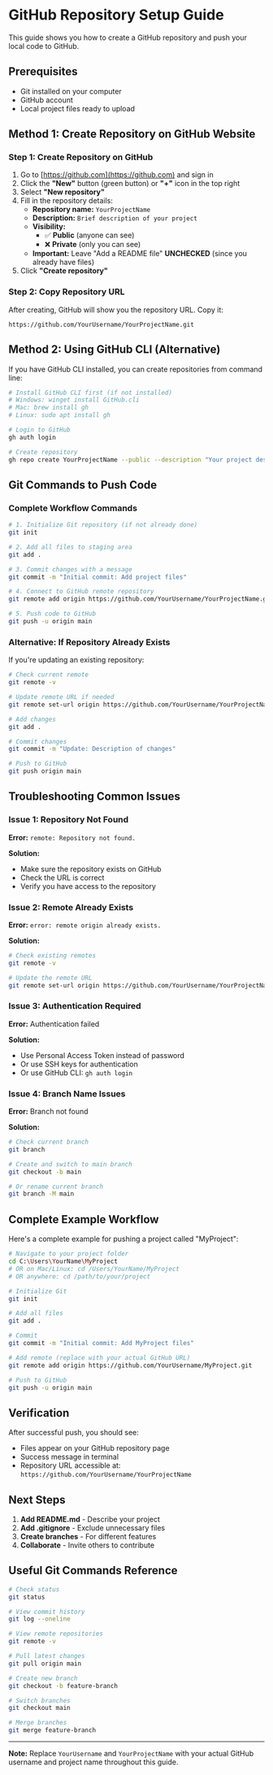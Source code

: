 # GitHub Repository Setup Guide

This guide shows you how to create a GitHub repository and push your local code to GitHub.

## Prerequisites
- Git installed on your computer
- GitHub account
- Local project files ready to upload

## Method 1: Create Repository on GitHub Website

### Step 1: Create Repository on GitHub
1. Go to [https://github.com](https://github.com) and sign in
2. Click the **"New"** button (green button) or **"+"** icon in the top right
3. Select **"New repository"**
4. Fill in the repository details:
   - **Repository name:** `YourProjectName`
   - **Description:** `Brief description of your project`
   - **Visibility:** 
     - ✅ **Public** (anyone can see)
     - ❌ **Private** (only you can see)
   - **Important:** Leave "Add a README file" **UNCHECKED** (since you already have files)
5. Click **"Create repository"**

### Step 2: Copy Repository URL
After creating, GitHub will show you the repository URL. Copy it:
```
https://github.com/YourUsername/YourProjectName.git
```

## Method 2: Using GitHub CLI (Alternative)

If you have GitHub CLI installed, you can create repositories from command line:

```bash
# Install GitHub CLI first (if not installed)
# Windows: winget install GitHub.cli
# Mac: brew install gh
# Linux: sudo apt install gh

# Login to GitHub
gh auth login

# Create repository
gh repo create YourProjectName --public --description "Your project description"
```

## Git Commands to Push Code

### Complete Workflow Commands

```bash
# 1. Initialize Git repository (if not already done)
git init

# 2. Add all files to staging area
git add .

# 3. Commit changes with a message
git commit -m "Initial commit: Add project files"

# 4. Connect to GitHub remote repository
git remote add origin https://github.com/YourUsername/YourProjectName.git

# 5. Push code to GitHub
git push -u origin main
```

### Alternative: If Repository Already Exists

If you're updating an existing repository:

```bash
# Check current remote
git remote -v

# Update remote URL if needed
git remote set-url origin https://github.com/YourUsername/YourProjectName.git

# Add changes
git add .

# Commit changes
git commit -m "Update: Description of changes"

# Push to GitHub
git push origin main
```

## Troubleshooting Common Issues

### Issue 1: Repository Not Found
**Error:** `remote: Repository not found.`

**Solution:** 
- Make sure the repository exists on GitHub
- Check the URL is correct
- Verify you have access to the repository

### Issue 2: Remote Already Exists
**Error:** `error: remote origin already exists.`

**Solution:**
```bash
# Check existing remotes
git remote -v

# Update the remote URL
git remote set-url origin https://github.com/YourUsername/YourProjectName.git
```

### Issue 3: Authentication Required
**Error:** Authentication failed

**Solution:**
- Use Personal Access Token instead of password
- Or use SSH keys for authentication
- Or use GitHub CLI: `gh auth login`

### Issue 4: Branch Name Issues
**Error:** Branch not found

**Solution:**
```bash
# Check current branch
git branch

# Create and switch to main branch
git checkout -b main

# Or rename current branch
git branch -M main
```

## Complete Example Workflow

Here's a complete example for pushing a project called "MyProject":

```bash
# Navigate to your project folder
cd C:\Users\YourName\MyProject
# OR on Mac/Linux: cd /Users/YourName/MyProject
# OR anywhere: cd /path/to/your/project

# Initialize Git
git init

# Add all files
git add .

# Commit
git commit -m "Initial commit: Add MyProject files"

# Add remote (replace with your actual GitHub URL)
git remote add origin https://github.com/YourUsername/MyProject.git

# Push to GitHub
git push -u origin main
```

## Verification

After successful push, you should see:
- Files appear on your GitHub repository page
- Success message in terminal
- Repository URL accessible at: `https://github.com/YourUsername/YourProjectName`

## Next Steps

1. **Add README.md** - Describe your project
2. **Add .gitignore** - Exclude unnecessary files
3. **Create branches** - For different features
4. **Collaborate** - Invite others to contribute

## Useful Git Commands Reference

```bash
# Check status
git status

# View commit history
git log --oneline

# View remote repositories
git remote -v

# Pull latest changes
git pull origin main

# Create new branch
git checkout -b feature-branch

# Switch branches
git checkout main

# Merge branches
git merge feature-branch
```

---

**Note:** Replace `YourUsername` and `YourProjectName` with your actual GitHub username and project name throughout this guide.
